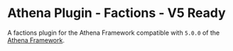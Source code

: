 # Athena Plugin - Factions - V5 Ready

A factions plugin for the Athena Framework compatible with `5.0.0` of the [Athena Framework](https://athenaframework.com/).
